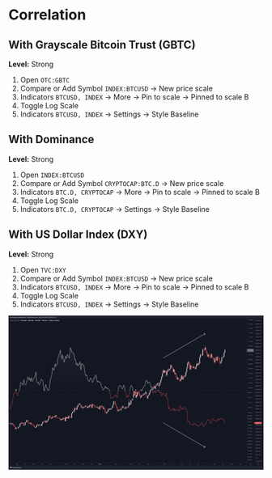 # Correlation

<!--
BTC vs US10Y
US02Y vs FEDFUNDS
-->

## With Grayscale Bitcoin Trust (GBTC)

<!--
1d TF
-->

**Level:** Strong

1. Open `OTC:GBTC`
2. Compare or Add Symbol `INDEX:BTCUSD` -> New price scale
3. Indicators `BTCUSD, INDEX` -> More -> Pin to scale -> Pinned to scale B
4. Toggle Log Scale
5. Indicators `BTCUSD, INDEX` -> Settings -> Style Baseline

## With Dominance

<!--
1d TF
-->

**Level:** Strong

1. Open `INDEX:BTCUSD`
2. Compare or Add Symbol `CRYPTOCAP:BTC.D` -> New price scale
3. Indicators `BTC.D, CRYPTOCAP` -> More -> Pin to scale -> Pinned to scale B
4. Toggle Log Scale
5. Indicators `BTC.D, CRYPTOCAP` -> Settings -> Style Baseline

## With US Dollar Index (DXY)

<!--
1d TF
-->

**Level:** Strong

1. Open `TVC:DXY`
2. Compare or Add Symbol `INDEX:BTCUSD` -> New price scale
3. Indicators `BTCUSD, INDEX` -> More -> Pin to scale -> Pinned to scale B
4. Toggle Log Scale
5. Indicators `BTCUSD, INDEX` -> Settings -> Style Baseline

![btc](/assets/images/tradingview/DXY_2022-08-19_12-05-02_3eac3.png)

<!--
DXY inverse of Gold
-->

<!-- ## Bitcoin Dominance

Watch the dominance `BTC.D`:

- 🔽 If it's going down, better to have alt-coin
- 🔼 If it's going up, better to have bitcoin -->
